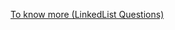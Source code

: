 [To know more (LinkedList Questions)](https://github.com/Malobika8/All-In-One/tree/Java/DSA/DS/LinkedList)

